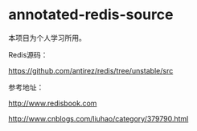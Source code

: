 annotated-redis-source
======================

本项目为个人学习所用。

Redis源码：

https://github.com/antirez/redis/tree/unstable/src


参考地址：

http://www.redisbook.com

http://www.cnblogs.com/liuhao/category/379790.html


